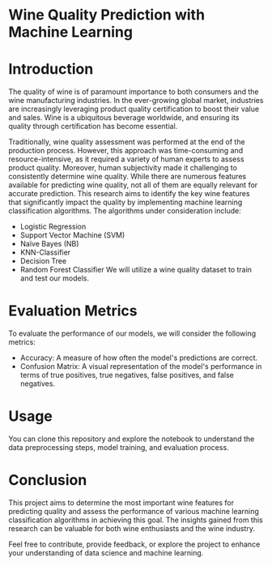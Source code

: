 # Wine Quality Prediction with Machine Learning

# Introduction
The quality of wine is of paramount importance to both consumers and the wine manufacturing industries. In the ever-growing global market, industries are increasingly leveraging product quality certification to boost their value and sales. Wine is a ubiquitous beverage worldwide, and ensuring its quality through certification has become essential.

Traditionally, wine quality assessment was performed at the end of the production process. However, this approach was time-consuming and resource-intensive, as it required a variety of human experts to assess product quality. Moreover, human subjectivity made it challenging to consistently determine wine quality.
While there are numerous features available for predicting wine quality, not all of them are equally relevant for accurate prediction. This research aims to identify the key wine features that significantly impact the quality by implementing machine learning classification algorithms. The algorithms under consideration include:

- Logistic Regression
- Support Vector Machine (SVM)
- Naïve Bayes (NB)
- KNN-Classifier
- Decision Tree
- Random Forest Classifier
We will utilize a wine quality dataset to train and test our models.

# Evaluation Metrics
To evaluate the performance of our models, we will consider the following metrics:

- Accuracy: A measure of how often the model's predictions are correct.
- Confusion Matrix: A visual representation of the model's performance in terms of true positives, true negatives, false positives, and false negatives.

# Usage
You can clone this repository and explore the notebook to understand the data preprocessing steps, model training, and evaluation process.

# Conclusion
This project aims to determine the most important wine features for predicting quality and assess the performance of various machine learning classification algorithms in achieving this goal. The insights gained from this research can be valuable for both wine enthusiasts and the wine industry.

Feel free to contribute, provide feedback, or explore the project to enhance your understanding of data science and machine learning.
